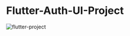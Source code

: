 # Flutter-Auth-UI-Project
![flutter-project](https://github.com/an90ass/Flutter-Auth-UI-Project/assets/91754070/bb51b53f-12f7-4454-8525-e068d48f85b5)
